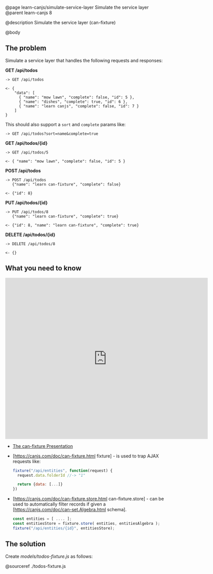 @page learn-canjs/simulate-service-layer Simulate the service layer
@parent learn-canjs 8

@description Simulate the service layer (can-fixture)

@body



## The problem

Simulate a service layer that handles the following requests and responses:

__GET /api/todos__

```
-> GET /api/todos

<- {
    "data": [
      { "name": "mow lawn", "complete": false, "id": 5 },
      { "name": "dishes", "complete": true, "id": 6 },
      { "name": "learn canjs", "complete": false, "id": 7 }
    ]
}
```

This should also support a `sort` and `complete` params like:

```
-> GET /api/todos?sort=name&complete=true
```


__GET /api/todos/{id}__

```
-> GET /api/todos/5

<- { "name": "mow lawn", "complete": false, "id": 5 }
```

__POST /api/todos__

```
-> POST /api/todos
   {"name": "learn can-fixture", "complete": false}

<- {"id": 8}
```

__PUT /api/todos/{id}__

```
-> PUT /api/todos/8
   {"name": "learn can-fixture", "complete": true}

<- {"id": 8, "name": "learn can-fixture", "complete": true}
```

__DELETE /api/todos/{id}__

```
-> DELETE /api/todos/8

<- {}
```

## What you need to know

<iframe src="https://docs.google.com/presentation/d/e/2PACX-1vQEV23MxsjypiV3edlA-JOIfK2Im5Jzlb30xmNqPkaa7nEMwh02hGU4lWCTwdU2XutbDLq0sEGpRuDQ/embed?start=false&loop=false&delayms=3000" frameborder="0" width="640" height="509" allowfullscreen="true" mozallowfullscreen="true" webkitallowfullscreen="true"></iframe>

- [The can-fixture Presentation](https://docs.google.com/presentation/d/1gBvNTzzcSl1h8I-pvxARqwvIjK2ELvGgyFTzxBKU_Vo/edit?usp=sharing)
- [https://canjs.com/doc/can-fixture.html fixture] - is used to trap AJAX requests like:

  ```js
  fixture("/api/entities", function(request) {
    request.data.folderId //-> "1"

    return {data: [...]}
  })
  ```

- [https://canjs.com/doc/can-fixture.store.html can-fixture.store] - can be used to automatically filter records if given a [https://canjs.com/doc/can-set.Algebra.html schema].

  ```js
  const entities = [ .... ];
  const entitiesStore = fixture.store( entities, entitiesAlgebra );
  fixture("/api/entities/{id}", entitiesStore);
  ```

## The solution


Create _models/todos-fixture.js_ as follows:

@sourceref ./todos-fixture.js
